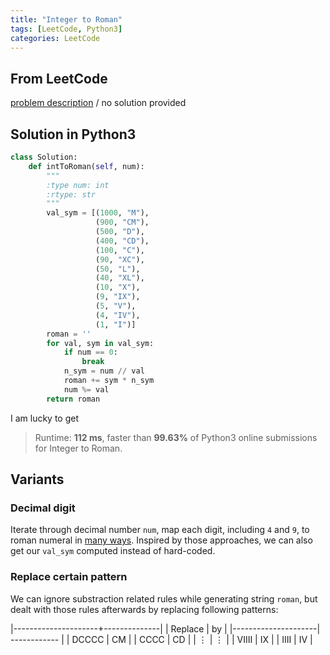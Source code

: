 ```yaml
---
title: "Integer to Roman"
tags: [LeetCode, Python3]
categories: LeetCode
---
```


## From LeetCode
[problem description](https://leetcode.com/problems/integer-to-roman/)
/
no solution provided

## Solution in Python3
```python
class Solution:
    def intToRoman(self, num):
        """
        :type num: int
        :rtype: str
        """
        val_sym = [(1000, "M"),
                   (900, "CM"),
                   (500, "D"),
                   (400, "CD"),
                   (100, "C"),
                   (90, "XC"),
                   (50, "L"),
                   (40, "XL"),
                   (10, "X"),
                   (9, "IX"),
                   (5, "V"),
                   (4, "IV"),
                   (1, "I")]
        roman = ''
        for val, sym in val_sym:
            if num == 0:
                break
            n_sym = num // val
            roman += sym * n_sym
            num %= val
        return roman
```
I am lucky to get 
> Runtime: **112 ms**, faster than **99.63%** of Python3 online submissions for Integer to Roman.

## Variants

### Decimal digit
Iterate through decimal number `num`, map each digit, including `4` and `9`, to roman numeral in [many ways](https://www.geeksforgeeks.org/converting-decimal-number-lying-between-1-to-3999-to-roman-numerals/). Inspired by those approaches, we can also get our `val_sym` computed instead of hard-coded.

### Replace certain pattern

We can ignore substraction related rules while generating string `roman`, but dealt with those rules afterwards by replacing following patterns:

|---------------------+--------------|
| Replace             | by           |
|---------------------| ------------ |
| DCCCC               | CM           |
| CCCC                | CD           |
| ⋮                    | ⋮            |
| VIIII               | IX           |
| IIII                | IV           |


